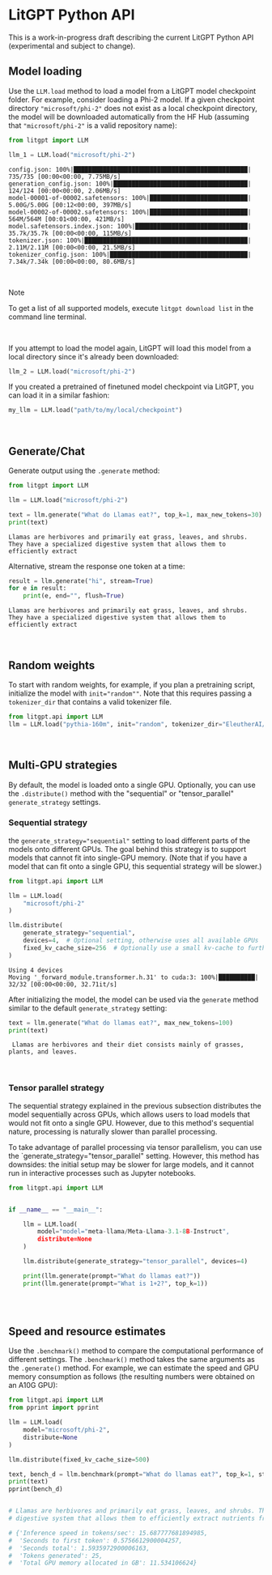 # LitGPT Python API

This is a work-in-progress draft describing the current LitGPT Python API (experimental and subject to change).


## Model loading

Use the `LLM.load` method to load a model from a LitGPT model checkpoint folder. For example, consider loading a Phi-2 model. If a given checkpoint directory `"microsoft/phi-2"` does not exist as a local checkpoint directory, the model will be downloaded automatically from the HF Hub (assuming that `"microsoft/phi-2"` is a valid repository name):

```python
from litgpt import LLM

llm_1 = LLM.load("microsoft/phi-2")
```

```
config.json: 100%|████████████████████████████████████████████████| 735/735 [00:00<00:00, 7.75MB/s]
generation_config.json: 100%|█████████████████████████████████████| 124/124 [00:00<00:00, 2.06MB/s]
model-00001-of-00002.safetensors: 100%|███████████████████████████| 5.00G/5.00G [00:12<00:00, 397MB/s]
model-00002-of-00002.safetensors: 100%|███████████████████████████| 564M/564M [00:01<00:00, 421MB/s]
model.safetensors.index.json: 100%|███████████████████████████████| 35.7k/35.7k [00:00<00:00, 115MB/s]
tokenizer.json: 100%|█████████████████████████████████████████████| 2.11M/2.11M [00:00<00:00, 21.5MB/s]
tokenizer_config.json: 100%|██████████████████████████████████████| 7.34k/7.34k [00:00<00:00, 80.6MB/s]
```

&nbsp;
> [!NOTE]
> To get a list of all supported models, execute `litgpt download list` in the command line terminal.
&nbsp;
<br>


If you attempt to load the model again, LitGPT will load this model from a local directory since it's already been downloaded:

```python
llm_2 = LLM.load("microsoft/phi-2")
```


If you created a pretrained of finetuned model checkpoint via LitGPT, you can load it in a similar fashion:

```python
my_llm = LLM.load("path/to/my/local/checkpoint")
```




&nbsp;
## Generate/Chat

Generate output using the `.generate` method:

```python
from litgpt import LLM

llm = LLM.load("microsoft/phi-2")

text = llm.generate("What do Llamas eat?", top_k=1, max_new_tokens=30)
print(text)
```

```
Llamas are herbivores and primarily eat grass, leaves, and shrubs. They have a specialized digestive system that allows them to efficiently extract
```

Alternative, stream the response one token at a time:

```python
result = llm.generate("hi", stream=True)
for e in result:
    print(e, end="", flush=True)
```

```
Llamas are herbivores and primarily eat grass, leaves, and shrubs. They have a specialized digestive system that allows them to efficiently extract
```


&nbsp;
## Random weights

To start with random weights, for example, if you plan a pretraining script, initialize the model with `init="random""`. Note that this requires passing a `tokenizer_dir` that contains a valid tokenizer file. 

```python
from litgpt.api import LLM
llm = LLM.load("pythia-160m", init="random", tokenizer_dir="EleutherAI/pythia-160m")
```



&nbsp;
## Multi-GPU strategies

By default, the model is loaded onto a single GPU. Optionally, you can use the `.distribute()` method with the "sequential" or "tensor_parallel" `generate_strategy` settings.

### Sequential strategy

the `generate_strategy="sequential"` setting to load different parts of the models onto different GPUs. The goal behind this strategy is to support models that cannot fit into single-GPU memory. (Note that if you have a model that can fit onto a single GPU, this sequential strategy will be slower.)

```python
from litgpt.api import LLM

llm = LLM.load(
    "microsoft/phi-2"
)

llm.distribute(
    generate_strategy="sequential",
    devices=4,  # Optional setting, otherwise uses all available GPUs
    fixed_kv_cache_size=256  # Optionally use a small kv-cache to further reduce memory usage
)
```

```
Using 4 devices
Moving '_forward_module.transformer.h.31' to cuda:3: 100%|██████████| 32/32 [00:00<00:00, 32.71it/s]
```

After initializing the model, the model can be used via the `generate` method similar to the default `generate_strategy` setting:

```python
text = llm.generate("What do llamas eat?", max_new_tokens=100)
print(text)
```

```
 Llamas are herbivores and their diet consists mainly of grasses, plants, and leaves.
```

&nbsp;
### Tensor parallel strategy

The sequential strategy explained in the previous subsection distributes the model sequentially across GPUs, which allows users to load models that would not fit onto a single GPU. However, due to this method's sequential nature, processing is naturally slower than parallel processing. 

To take advantage of parallel processing via tensor parallelism, you can use the `generate_strategy="tensor_parallel" setting. However, this method has downsides: the initial setup may be slower for large models, and it cannot run in interactive processes such as Jupyter notebooks.

```python
from litgpt.api import LLM


if __name__ == "__main__":

    llm = LLM.load(
        model="model="meta-llama/Meta-Llama-3.1-8B-Instruct",
        distribute=None
    )

    llm.distribute(generate_strategy="tensor_parallel", devices=4)

    print(llm.generate(prompt="What do llamas eat?"))
    print(llm.generate(prompt="What is 1+2?", top_k=1))
```

```

```


&nbsp;
## Speed and resource estimates

Use the `.benchmark()` method to compare the computational performance of different settings. The `.benchmark()` method takes the same arguments as the `.generate()` method. For example, we can estimate the speed and GPU memory consumption as follows (the resulting numbers were obtained on an A10G GPU):

```python
from litgpt.api import LLM
from pprint import pprint

llm = LLM.load(
    model="microsoft/phi-2",
    distribute=None
)

llm.distribute(fixed_kv_cache_size=500)

text, bench_d = llm.benchmark(prompt="What do llamas eat?", top_k=1, stream=True)
print(text)
pprint(bench_d)


# Llamas are herbivores and primarily eat grass, leaves, and shrubs. They have a specialized 
# digestive system that allows them to efficiently extract nutrients from plant material.

# {'Inference speed in tokens/sec': 15.687777681894985,
#  'Seconds to first token': 0.5756612900004257,
#  'Seconds total': 1.5935972900006163,
#  'Tokens generated': 25,
#  'Total GPU memory allocated in GB': 11.534106624}
```
